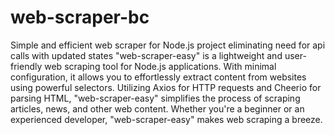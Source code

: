 # web-scraper-bc
Simple and efficient web scraper for Node.js project eliminating need for api calls with updated states
"web-scraper-easy" is a lightweight and user-friendly web scraping tool for Node.js applications. With minimal configuration, it allows you to effortlessly extract content from websites using powerful selectors. Utilizing Axios for HTTP requests and Cheerio for parsing HTML, "web-scraper-easy" simplifies the process of scraping articles, news, and other web content. Whether you're a beginner or an experienced developer, "web-scraper-easy" makes web scraping a breeze.
